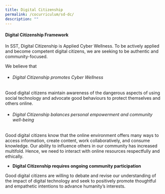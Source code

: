 ```yaml
---
title: Digital Citizenship
permalink: /cocurriculum/sd-dc/
description: ""
---
```

#### Digital Citizenship Framework

In SST, Digital Citizenship is Applied Cyber Wellness. To be actively applied and become competent digital citizens, we are seeking to be authentic and community-focused.

We believe that
* ###### Digital Citizenship promotes Cyber Wellness
Good digital citizens maintain awareness of the dangerous aspects of using social technology and advocate good behaviours to protect themselves and others online.

*  ###### Digital Citizenship balances personal empowerment and community well-being
Good digital citizens know that the online environment offers many ways to access information, create content, work collaboratively, and consume knowledge. Our ability to influence others in our community has increased multifold. Hence, we need to interact with online resources respectfully and ethically.

* **Digital Citizenship requires ongoing community participation** 

Good digital citizens are willing to debate and revise our understanding of the impact of digital technology and seek to positively promote thoughtful and empathetic intentions to advance humanity’s interests.